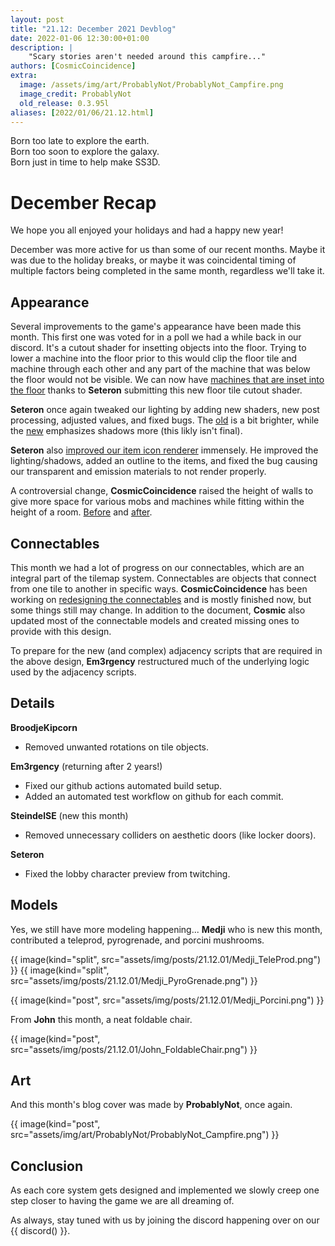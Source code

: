 ```yaml
---
layout: post
title: "21.12: December 2021 Devblog"
date: 2022-01-06 12:30:00+01:00
description: |
    "Scary stories aren't needed around this campfire..."
authors: [CosmicCoincidence]
extra:
  image: /assets/img/art/ProbablyNot/ProbablyNot_Campfire.png
  image_credit: ProbablyNot
  old_release: 0.3.95l
aliases: [2022/01/06/21.12.html]
---
```


Born too late to explore the earth.<br>
Born too soon to explore the galaxy.<br>
Born just in time to help make SS3D.

# December Recap

We hope you all enjoyed your holidays and had a happy new year!

December was more active for us than some of our recent months. Maybe it was due to the holiday breaks, or maybe it was coincidental timing of multiple factors being completed in the same month, regardless we'll take it. 

## Appearance

Several improvements to the game's appearance have been made this month. This first one was voted for in a poll we had a while back in our discord. It's a cutout shader for insetting objects into the floor. Trying to lower a machine into the floor prior to this would clip the floor tile and machine through each other and any part of the machine that was below the floor would not be visible. We can now have [machines that are inset into the floor](/assets/img/posts/21.12.01/FloorShader.png) thanks to **Seteron** submitting this new floor tile cutout shader.

**Seteron** once again tweaked our lighting by adding new shaders, new post processing, adjusted values, and fixed bugs. The [old](https://user-images.githubusercontent.com/38957910/146114991-d3cfd4ca-df31-432a-a6df-aecce69fadb0.PNG) is a bit brighter, while the [new](https://user-images.githubusercontent.com/38957910/146115003-5b76c603-3480-43cc-bd89-734df0795f26.PNG) emphasizes shadows more (this likly isn't final).

**Seteron** also [improved our item icon renderer](/assets/img/posts/21.12.01/ItemRender.png) immensely. He improved the lighting/shadows, added an outline to the items, and fixed the bug causing our transparent and emission materials to not render properly.

A controversial change, **CosmicCoincidence** raised the height of walls to give more space for various mobs and machines while fitting within the height of a room. [Before](https://user-images.githubusercontent.com/41941008/147019311-28dabad8-c6c8-40c7-803a-f80cad13ed3a.png) and [after](https://user-images.githubusercontent.com/41941008/147019002-c40195a7-3d6a-497d-ae73-52b97c443732.png).

## Connectables

This month we had a lot of progress on our connectables, which are an integral part of the tilemap system. Connectables are objects that connect from one tile to another in specific ways. **CosmicCoincidence** has been working on [redesigning the connectables](https://docs.google.com/document/d/1ful7_gIJo7e74i9LMQuYMpjZMH2V1aT90mwlrQ0hcgE/edit?usp=sharing) and is mostly finished now, but some things still may change. In addition to the document, **Cosmic** also updated most of the connectable models and created missing ones to provide with this design.

To prepare for the new (and complex) adjacency scripts that are required in the above design, **Em3rgency** restructured much of the underlying logic used by the adjacency scripts.

## Details

**BroodjeKipcorn**
- Removed unwanted rotations on tile objects.

**Em3rgency** (returning after 2 years!)
- Fixed our github actions automated build setup.
- Added an automated test workflow on github for each commit.

**SteindelSE** (new this month)
- Removed unnecessary colliders on aesthetic doors (like locker doors).

**Seteron**
- Fixed the lobby character preview from twitching.

## Models

Yes, we still have more modeling happening... **Medji** who is new this month, contributed a teleprod, pyrogrenade, and porcini mushrooms.

<div class='horizontal-2' markdown='1'>
  {{ image(kind="split", src="assets/img/posts/21.12.01/Medji_TeleProd.png") }}
  {{ image(kind="split", src="assets/img/posts/21.12.01/Medji_PyroGrenade.png") }}
</div>

{{ image(kind="post", src="assets/img/posts/21.12.01/Medji_Porcini.png") }}

From **John** this month, a neat foldable chair.

{{ image(kind="post", src="assets/img/posts/21.12.01/John_FoldableChair.png") }}

## Art

And this month's blog cover was made by **ProbablyNot**, once again.

{{ image(kind="post", src="assets/img/art/ProbablyNot/ProbablyNot_Campfire.png") }}

## Conclusion

As each core system gets designed and implemented we slowly creep one step closer to having the game we are all dreaming of.

As always, stay tuned with us by joining the discord happening over on our {{ discord() }}.
